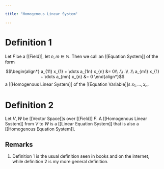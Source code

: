```yaml
---

title: "Homogenous Linear System"

---
```

# Definition 1
Let $F$ be a [[Field]], let $n, m \in \mathbb{N}$. Then we call an [[Equation System]] of the form

$$\begin{align*}
a_{11} x_{1} + \dots a_{1n} x_{n} &= 0\\
.\\
.\\
.\\
a_{m1} x_{1} + \dots a_{mn} x_{n} &= 0
\end{align*}$$
a [[Homogenous Linear System]] of the [[Equation Variable]]s $x_{1}, \dots, x_{n}$.

# Definition 2
Let $V, W$ be [[Vector Space]]s over [[Field]] $F$. A [[Homogenous Linear System]] from $V$ to $W$ is a [[Linear Equation System]] that is also a [[Homogenous Equation System]].

## Remarks
1. Definition 1 is the usual definition seen in books and on the internet, while definition 2 is my more general definition.